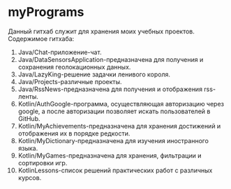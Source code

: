 # myPrograms
Данный гитхаб служит для хранения моих учебных проектов.
Содержимое гитхаба:
1. Java/Chat-приложение-чат.
2. Java/DataSensorsApplication-предназначена для получения и сохранения геолокационных данных.
3. Java/LazyKing-решение задачки ленивого короля.
4. Java/Projects-различные проекты.
5. Java/RssNews-предназначена для получения и отображения rss-ленты.
6. Kotlin/AuthGoogle-программа, осуществляющая авторизацию через google, а после авторизации позволяет искать пользователей в GitHub.
7. Kotlin/MyAchievements-предназначена для хранения достижений и отображения их в порядке редкости.
8. Kotlin/MyDictionary-предназначена для изучения иностранного языка.
9. Kotlin/MyGames-предназначена для хранения, фильтрации и сортировки игр.
10. KotlinLessons-список решений практических работ с различных курсов.

